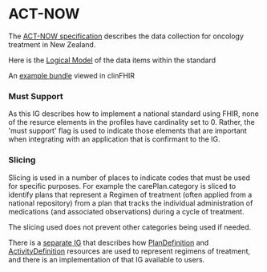 # ACT-NOW 

The [ACT-NOW specification](https://consult.health.govt.nz/hiso/act-now-data-standard/supporting_documents/HISO10095ACTNOWDataStandarddraftforpubliccomment.pdf) describes the data collection for oncology treatment in New Zealand.

Here is the [Logical Model](StructureDefinition-ActNowComplete.html) of the data items within the standard

<!--
This is the [Mapping table](ActNowCompletemapping.html) that shows how the elements in the model correspond to FHIR resources
-->

An [example bundle](http://clinfhir.com/bundleVisualizer.html?http://build.fhir.org/ig/davidhay25/canshare/branches/main/Bundle-an-completeBundle.json) viewed in clinFHIR

### Must Support

As this IG describes how to implement a national standard using FHIR, none of the resurce elements in the profiles have cardinality set to 0. Rather, the 'must support' flag is used to indicate those elements that are important when integrating with an application that is confirmant to the IG.

### Slicing

Slicing is used in a number of places to indicate codes that must be used for specific purposes. For example the carePlan.category is sliced to identify plans that represent a Regimen of treatment (often applied from a national repository) from a plan that tracks the individual administration of medications (and associated observations) during a cycle of treatment. 

The slicing used does not prevent other categories being used if needed.

There is a [separate IG](http://build.fhir.org/ig/HL7NZ/cca/branches/master/index.html) that describes how [PlanDefinition](http://hl7.org/fhir/plandefinition.html) and [ActivityDefinition](http://hl7.org/fhir/activitydefinition.html) resources are used to represent regimens of treatment, and there is an implementation of that IG available to users.

